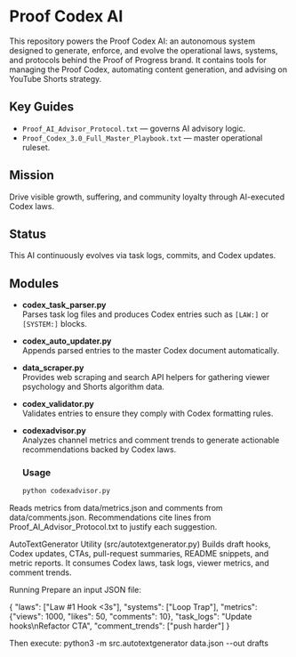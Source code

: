 
# Proof Codex AI

This repository powers the Proof Codex AI: an autonomous system designed to generate, enforce, and evolve the operational laws, systems, and protocols behind the Proof of Progress brand. It contains tools for managing the Proof Codex, automating content generation, and advising on YouTube Shorts strategy.

## Key Guides

- `Proof_AI_Advisor_Protocol.txt` — governs AI advisory logic.  
- `Proof_Codex_3.0_Full_Master_Playbook.txt` — master operational ruleset.

## Mission

Drive visible growth, suffering, and community loyalty through AI-executed Codex laws.

## Status

This AI continuously evolves via task logs, commits, and Codex updates.

## Modules

- **codex_task_parser.py**  
  Parses task log files and produces Codex entries such as `[LAW:]` or `[SYSTEM:]` blocks.

- **codex_auto_updater.py**  
  Appends parsed entries to the master Codex document automatically.

- **data_scraper.py**  
  Provides web scraping and search API helpers for gathering viewer psychology and Shorts algorithm data.

- **codex_validator.py**  
  Validates entries to ensure they comply with Codex formatting rules.

- **codexadvisor.py**  
  Analyzes channel metrics and comment trends to generate actionable recommendations backed by Codex laws.

  ### Usage

  ```bash
  python codexadvisor.py

Reads metrics from data/metrics.json and comments from data/comments.json. Recommendations cite lines from Proof_AI_Advisor_Protocol.txt to justify each suggestion.

AutoTextGenerator Utility (src/autotextgenerator.py)
Builds draft hooks, Codex updates, CTAs, pull-request summaries, README snippets, and metric reports. It consumes Codex laws, task logs, viewer metrics, and comment trends.

Running
Prepare an input JSON file:

{
  "laws": ["Law #1 Hook <3s"],
  "systems": ["Loop Trap"],
  "metrics": {"views": 1000, "likes": 50, "comments": 10},
  "task_logs": "Update hooks\nRefactor CTA",
  "comment_trends": ["push harder"]
}

Then execute:
python3 -m src.autotextgenerator data.json --out drafts